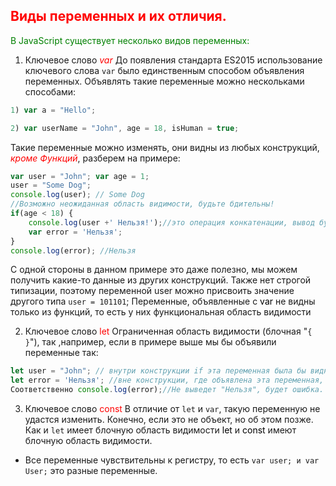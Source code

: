 ## <font color="red">Виды переменных и их отличия.</font>

<font color="green">В JavaScript существует несколько видов переменных:</font>
1. Ключевое слово <font color="red">_var_</font>
До появления стандарта ES2015 использование ключевого слова `var` было единственным способом объявления переменных. Объявлять такие переменные можно нескольками способами:
```js
1) var a = "Hello";
```
```js
2) var userName = "John", age = 18, isHuman = true;
```
Такие переменные можно изменять, они видны из любых конструкций, <font color="red">_кроме Функций_</font>, разберем на примере:
```js
var user = "John"; var age = 1;
user = "Some Dog";
console.log(user); // Some Dog
//Возможно неожиданная область видимости, будьте бдительны!
if(age < 18) {
    console.log(user +' Нельзя!');//это операция конкатенации, вывод будет таким: Some Dog Нельзя!
    var error = 'Нельзя';
}
console.log(error); //Нельзя
```
С одной стороны в данном примере это даже полезно, мы можем получить какие-то данные из других конструкций.
Также нет строгой типизации, поэтому переменной user можно присвоить значение другого типа `user = 101101`;
Переменные, объявленные с <font color="black">var</font> не видны только из функций, то есть у них функциональная область видимости

2. Ключевое слово <font color="red">let</font>
Ограниченная область видимости (блочная "`{ }`"), так ,например, если в примере выше мы бы объявили переменные так:
```js
let user = "John"; // внутри конструкции if эта переменная была бы видна
let error = 'Нельзя'; //вне конструкции, где объявлена эта переменная, её не будет видно. 
Соответственно console.log(error);//Не выведет "Нельзя", будет ошибка.
```
3. Ключевое слово <font color="red">const</font>
В отличие от `let` и `var`, такую переменную не удастся изменить. Конечно, если это не объект, но об этом позже. Как и `let` имеет блочную область видимости
<font color="black">let</font> и <font color="black">const</font> имеют блочную область видимости.

* Все переменные чувствительны к регистру, то есть `var user; и var User;` это разные переменные.
